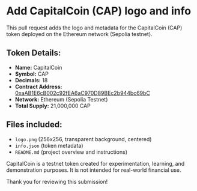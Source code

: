 # Add CapitalCoin (CAP) logo and info

This pull request adds the logo and metadata for the CapitalCoin (CAP) token deployed on the Ethereum network (Sepolia testnet).

## Token Details:
- **Name:** CapitalCoin
- **Symbol:** CAP
- **Decimals:** 18
- **Contract Address:** [0xaAB1E6cB002c92fEA6aC970D89BEc2b944bc69bC](https://sepolia.etherscan.io/address/0xaAB1E6cB002c92fEA6aC970D89BEc2b944bc69bC)
- **Network:** Ethereum (Sepolia Testnet)
- **Total Supply:** 21,000,000 CAP

## Files included:
- `logo.png` (256x256, transparent background, centered)
- `info.json` (token metadata)
- `README.md` (project overview and instructions)

CapitalCoin is a testnet token created for experimentation, learning, and demonstration purposes. It is not intended for real-world financial use.

Thank you for reviewing this submission!
